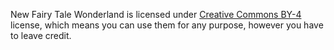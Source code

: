 New Fairy Tale Wonderland is licensed under [Creative Commons BY-4](https://creativecommons.org/licenses/by/4.0/) license, which means you can use them for any purpose, however you have to leave credit.
